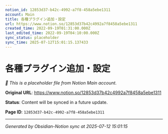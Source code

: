 ```yaml
---
notion_id: 12853d37-b42c-4992-a7f8-458a5ebe1311
account: Main
title: 各種プラグイン追加・設定
url: https://www.notion.so/12853d37b42c4992a7f8458a5ebe1311
created_time: 2022-09-19T01:31:00.000Z
last_edited_time: 2022-09-19T04:10:00.000Z
sync_status: placeholder
sync_time: 2025-07-12T15:01:15.137433
---
```


# 各種プラグイン追加・設定

*🔄 This is a placeholder file from Notion Main account.*

**Original URL**: https://www.notion.so/12853d37b42c4992a7f8458a5ebe1311

**Status**: Content will be synced in a future update.

**Page ID**: `12853d37-b42c-4992-a7f8-458a5ebe1311`

---

*Generated by Obsidian-Notion sync at 2025-07-12 15:01:15*
